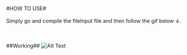 #HOW TO USE#
<br/><br/> 
Simply go and compile the fileInput file and then follow the gif below ↓.
<br/><br/><br/><br/>
##Working##
![Alt Text](https://github.com/mohitkum4r/Huffman-File-Compression/blob/master/bandicam-2020-12-17-09-08-06-742.gif)
